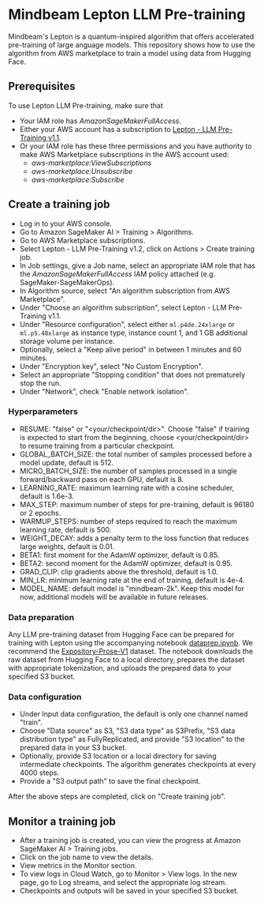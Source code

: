 # Mindbeam Lepton LLM Pre-training
Mindbeam's Lepton is a quantum-inspired algorithm that offers accelerated pre-training of large anguage models. This repository shows how to use the algorithm from AWS marketplace to train a model using data from Hugging Face.

## Prerequisites
To use Lepton LLM Pre-training, make sure that
- Your IAM role has *AmazonSageMakerFullAccess*.
- Either your AWS account has a subscription to [Lepton - LLM Pre-Training v1.1](https://aws.amazon.com/marketplace/pp/prodview-pmofsct5z6s6s).
- Or your IAM role has these three permissions and you have authority to make AWS Marketplace subscriptions in the AWS account used:
  - *aws-marketplace:ViewSubscriptions*
  - *aws-marketplace:Unsubscribe*
  - *aws-marketplace:Subscribe*

## Create a training job
- Log in to your AWS console.
- Go to Amazon SageMaker AI > Training > Algorithms.
- Go to AWS Marketplace subscriptions.
- Select Lepton - LLM Pre-Training v1.2, click on Actions > Create training job.
- In Job settings, give a Job name, select an appropriate IAM role that has the *AmazonSageMakerFullAccess* IAM policy attached (e.g. SageMaker-SageMakerOps).
- In Algorithm source, select "An algorithm subscription from AWS Marketplace".
- Under "Choose an algorithm subscription", select Lepton - LLM Pre-Training v1.1.
- Under "Resource configuration", select either `ml.p4de.24xlarge` or `ml.p5.48xlarge` as instance type, instance count 1, and 1 GB additional storage volume per instance.
- Optionally, select a "Keep alive period" in between 1 minutes and 60 minutes.
- Under "Encryption key", select "No Custom Encryption".
- Select an appropriate "Stopping condition" that does not prematurely stop the run.
- Under "Network", check "Enable network isolation".

### Hyperparameters
- RESUME: "false" or "<your/checkpoint/dir>". Choose "false" if training is expected to start from the beginning, choose <your/checkpoint/dir> to resume training from a particular checkpoint.
- GLOBAL_BATCH_SIZE: the total number of samples processed before a model update, default is 512.
- MICRO_BATCH_SIZE: the number of samples processed in a single forward/backward pass on each GPU, default is 8.
- LEARNING_RATE: maximum learning rate with a cosine scheduler, default is 1.6e-3.
- MAX_STEP: maximum number of steps for pre-training, default is 96180 or 2 epochs.
- WARMUP_STEPS: number of steps required to reach the maximum learning rate, default is 500.
- WEIGHT_DECAY: adds a penalty term to the loss function that reduces large weights, default is 0.01.
- BETA1: first moment for the AdamW optimizer, default is 0.85.
- BETA2: second moment for the AdamW optimizer, default is 0.95.
- GRAD_CLIP: clip gradients above the threshold, default is 1.0.
- MIN_LR: minimum learning rate at the end of training, default is 4e-4.
- MODEL_NAME: default model is "mindbeam-2k". Keep this model for now, additional models will be available in future releases.

### Data preparation
Any LLM pre-training dataset from Hugging Face can be prepared for training with Lepton using the accompanying notebook [dataprep.ipynb](https://github.com/Mindbeam-AI/lepton-aws-marketplace/blob/main/dataprep.ipynb). We recommend the [Expository-Prose-V1](https://huggingface.co/datasets/pints-ai/Expository-Prose-V1) dataset. The notebook downloads the raw dataset from Hugging Face to a local directory, prepares the dataset with appropriate tokenization, and uploads the prepared data to your specified S3 bucket.

### Data configuration
- Under Input data configuration, the default is only one channel named "train".
- Choose "Data source" as S3, "S3 data type" as S3Prefix, "S3 data distribution type" as FullyReplicated, and provide "S3 location" to the prepared data in your S3 bucket.
- Optionally, provide S3 location or a local directory for saving intermediate checkpoints. The algorithm generates checkpoints at every 4000 steps.
- Provide a "S3 output path" to save the final checkpoint.

After the above steps are completed, click on "Create training job". 

## Monitor a training job
- After a training job is created, you can view the progress at Amazon SageMaker AI > Training jobs.
- Click on the job name to view the details.
- View metrics in the Monitor section.
- To view logs in Cloud Watch, go to Monitor > View logs. In the new page, go to Log streams, and select the appropriate log stream.
- Checkpoints and outputs will be saved in your specified S3 bucket.
